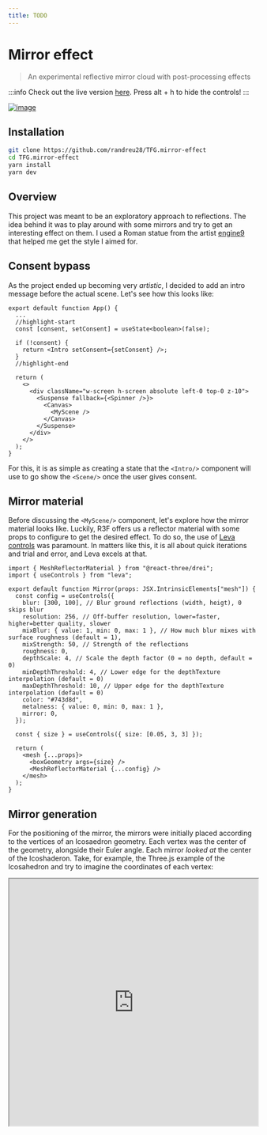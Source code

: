 ```yaml
---
title: TODO
---
```


# Mirror effect

> An experimental reflective mirror cloud with post-processing effects

:::info
Check out the live version [here](https://tfg-mirror-effect.vercel.app/). Press alt + h to hide the controls!
:::

[![image](/img/mirrorEffect.png)](https://tfg-mirror-effect.vercel.app/)

## Installation

```bash
git clone https://github.com/randreu28/TFG.mirror-effect
cd TFG.mirror-effect
yarn install
yarn dev
```

## Overview

This project was meant to be an exploratory approach to reflections. The idea behind it was to play around with some mirrors and try to get an interesting effect on them. I used a Roman statue from the artist [engine9](https://sketchfab.com/engine9) that helped me get the style I aimed for.

## Consent bypass

As the project ended up becoming very _artistic_, I decided to add an intro message before the actual scene. Let's see how this looks like:

```tsx
export default function App() {
  ...
  //highlight-start
  const [consent, setConsent] = useState<boolean>(false);

  if (!consent) {
    return <Intro setConsent={setConsent} />;
  }
  //highlight-end

  return (
    <>
      <div className="w-screen h-screen absolute left-0 top-0 z-10">
        <Suspense fallback={<Spinner />}>
          <Canvas>
            <MyScene />
          </Canvas>
        </Suspense>
      </div>
    </>
  );
}
```

For this, it is as simple as creating a state that the `<Intro/>` component will use to go show the `<Scene/>` once the user gives consent.

## Mirror material

Before discussing the `<MyScene/>` component, let's explore how the mirror material looks like. Luckily, R3F offers us a reflector material with some props to configure to get the desired effect. To do so, the use of [Leva controls](/docs/common-libraries#leva-controls) was paramount. In matters like this, it is all about quick iterations and trial and error, and Leva excels at that.

```tsx
import { MeshReflectorMaterial } from "@react-three/drei";
import { useControls } from "leva";

export default function Mirror(props: JSX.IntrinsicElements["mesh"]) {
  const config = useControls({
    blur: [300, 100], // Blur ground reflections (width, heigt), 0 skips blur
    resolution: 256, // Off-buffer resolution, lower=faster, higher=better quality, slower
    mixBlur: { value: 1, min: 0, max: 1 }, // How much blur mixes with surface roughness (default = 1),
    mixStrength: 50, // Strength of the reflections
    roughness: 0,
    depthScale: 4, // Scale the depth factor (0 = no depth, default = 0)
    minDepthThreshold: 4, // Lower edge for the depthTexture interpolation (default = 0)
    maxDepthThreshold: 10, // Upper edge for the depthTexture interpolation (default = 0)
    color: "#743d8d",
    metalness: { value: 0, min: 0, max: 1 },
    mirror: 0,
  });

  const { size } = useControls({ size: [0.05, 3, 3] });

  return (
    <mesh {...props}>
      <boxGeometry args={size} />
      <MeshReflectorMaterial {...config} />
    </mesh>
  );
}
```

## Mirror generation

For the positioning of the mirror, the mirrors were initially placed according to the vertices of an Icosaedron geometry. Each vertex was the center of the geometry, alongside their Euler angle. Each mirror _looked at_ the center of the Icoshaderon. Take, for example, the Three.js example of the Icosahedron and try to imagine the coordinates of each vertex:

<iframe src="https://threejs.org/docs/scenes/geometry-browser.html#IcosahedronGeometry" width="100%" height="500"/>

:::tip
The **Euler angles**, in contrast to the common radiant angles, describe a rotational transformation by rotating an object on its various axes in specified amounts per axis, and a specified axis order.

![Euler](/img/Euler2.gif)
:::

Let's take a look at how this is done in React. First, we need a function to generate the mirror cloud based on a float32Array:

```tsx
/**
 * Generates a cloud of points based on the data array of an object.
 *
 * @param data - The raw data array of an object
 * @param length - The length on which the data array must be subarrayed
 * @returns an array of transform elements
 */
function generateMirrorCloud(data: any, length: number, scale: number) {
  let mirrors: mirror[] = [];
  for (let i = 0; i < data.length; i += length) {
    const dataArray = data.subarray(i, i + length);
    const newPosition = new THREE.Vector3(
      dataArray[0] * scale, // x
      dataArray[1] * scale, // y
      dataArray[2] * scale // z
    );
    const newRotation = new THREE.Euler().setFromVector3(newPosition);
    mirrors.push({ position: newPosition, rotation: newRotation });
  }
  return mirrors;
}
```

This, in combination with the `THREE.Icosahedron` class and the `useMemo` hook for performance purposes, we generate the cloud of mirrors:

```tsx
function MyScene(){
const mirrors = useMemo(() => {
  const _Icoshaderon = new THREE.IcosahedronGeometry().attributes.normal;
  let Icosahedron: ArrayLike<number> | undefined;

  if (_Icoshaderon instanceof THREE.Float32BufferAttribute) {
    Icosahedron = _Icoshaderon.array;
  } else {
    throw Error("Type error");
  }

  return generateMirrorCloud(Icosahedron, 3, 6);
}, []);

...

return (
  ...
  <group ref={mirrorGroup}>
    {mirrors.map((mirror, key) => {
      return (
        <Mirror
          position={mirror.position}
          rotation={mirror.rotation}
          key={key}
        />
      );
    })}
  </group>
);
}
```

## Animations

The animations of the mirror cloud are rather simple. We take advantage of the `Math.sin()` to create a waving effect to the y-axis of the `Vector3` of the whole group, as well as their Euler rotation.
:::info
The sinus animation is perfect for creating simple _floating_ animations, as they are infinite and require almost no effort to code up the algorithm.

![image](/img/sin.gif)
:::

```tsx
const mirrorGroup = useRef<THREE.Group>(null!);

useFrame((state) => {
  const t = state.clock.elapsedTime;
  const currentPosition = mirrorGroup.current.position;
  const currentRotation = mirrorGroup.current.rotation;

  currentPosition.set(
    currentPosition.x,
    //highlight-next-line
    currentPosition.y + Math.sin(t) * 0.005,
    currentPosition.z
  );
  //highlight-next-line
  currentRotation.set(t * 0.025, t * 0.025, t * 0.025);
});
```

## Post-processing

Lastly, with the help of [React-Postprocessing](https://docs.pmnd.rs/react-postprocessing/introduction), we will include some glitch effects:

```tsx
<EffectComposer>
  <Glitch // Vector2 as they indicate min amd max values
    strength={new Vector2(1, 1)}
    duration={new Vector2(0.25, 0.25)}
    delay={new Vector2(5, 5)}
  />
</EffectComposer>
```

:::tip
You can play around with the `<Glitch/>` props to see how they modify the effect on this playground:
:::

<iframe src="https://codesandbox.io/embed/glitch-demo-bs1i1?fontsize=14&hidenavigation=1&theme=dark" width="100%" height="500"
     title="Glitch Demo"
     allow="accelerometer; ambient-light-sensor; camera; encrypted-media; geolocation; gyroscope; hid; microphone; midi; payment; usb; vr; xr-spatial-tracking"
     sandbox="allow-forms allow-modals allow-popups allow-presentation allow-same-origin allow-scripts"
   />
